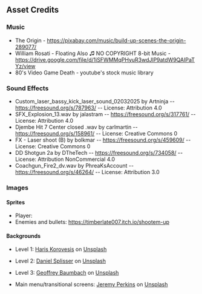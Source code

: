 ## Asset Credits

### Music

- The Origin - https://pixabay.com/music/build-up-scenes-the-origin-289077/
- William Rosati - Floating Also ♫ NO COPYRIGHT 8-bit Music - https://drive.google.com/file/d/1iSFWMMqPHyuR3wdJlP9atdW9QAIPaTYz/view
- 80's Video Game Death - youtube's stock music library

### Sound Effects

- Custom_laser_bassy_kick_laser_sound_02032025 by Artninja -- https://freesound.org/s/787963/ -- License: Attribution 4.0
- SFX_Explosion_13.wav by jalastram -- https://freesound.org/s/317761/ -- License: Attribution 4.0
- Djembe Hit 7 Center closed .wav by carlmartin -- https://freesound.org/s/158961/ -- License: Creative Commons 0
- FX - Laser shoot (B) by bolkmar -- https://freesound.org/s/459609/ -- License: Creative Commons 0
- DD Shotgun 2a by DTheTech -- https://freesound.org/s/734058/ -- License: Attribution NonCommercial 4.0
- Coachgun_Fire2_dv.wav by PhreaKsAccount -- https://freesound.org/s/46264/ -- License: Attribution 3.0

### Images

#### Sprites

- Player:
- Enemies and bullets: https://timberlate007.itch.io/shootem-up

#### Backgrounds

- Level 1: <a href="https://unsplash.com/@___harry___?utm_content=creditCopyText&utm_medium=referral&utm_source=unsplash">Haris Korovesis</a> on <a href="https://unsplash.com/photos/blue-sky-with-stars-at-nighttime-iS2dlzcANHY?utm_content=creditCopyText&utm_medium=referral&utm_source=unsplash">Unsplash</a>
      
- Level 2: <a href="https://unsplash.com/@collectedmomentsbydaniel?utm_content=creditCopyText&utm_medium=referral&utm_source=unsplash">Daniel Splisser</a> on <a href="https://unsplash.com/photos/stars-in-the-sky-fvddO05Z20Y?utm_content=creditCopyText&utm_medium=referral&utm_source=unsplash">Unsplash</a>
      
- Level 3: <a href="https://unsplash.com/@imfreejoe?utm_content=creditCopyText&utm_medium=referral&utm_source=unsplash">Geoffrey Baumbach</a> on <a href="https://unsplash.com/photos/galaxy-illustration-BJWCzI6t83w?utm_content=creditCopyText&utm_medium=referral&utm_source=unsplash">Unsplash</a>

- Main menu/transitional screens: <a href="https://unsplash.com/@jeremyperkins?utm_content=creditCopyText&utm_medium=referral&utm_source=unsplash">Jeremy Perkins</a> on <a href="https://unsplash.com/photos/photography-of-starry-sky-uhjiu8FjnsQ?utm_content=creditCopyText&utm_medium=referral&utm_source=unsplash">Unsplash</a>
      
